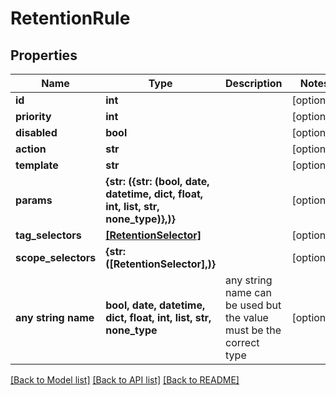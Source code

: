 # RetentionRule


## Properties
Name | Type | Description | Notes
------------ | ------------- | ------------- | -------------
**id** | **int** |  | [optional] 
**priority** | **int** |  | [optional] 
**disabled** | **bool** |  | [optional] 
**action** | **str** |  | [optional] 
**template** | **str** |  | [optional] 
**params** | **{str: ({str: (bool, date, datetime, dict, float, int, list, str, none_type)},)}** |  | [optional] 
**tag_selectors** | [**[RetentionSelector]**](RetentionSelector.md) |  | [optional] 
**scope_selectors** | **{str: ([RetentionSelector],)}** |  | [optional] 
**any string name** | **bool, date, datetime, dict, float, int, list, str, none_type** | any string name can be used but the value must be the correct type | [optional]

[[Back to Model list]](../README.md#documentation-for-models) [[Back to API list]](../README.md#documentation-for-api-endpoints) [[Back to README]](../README.md)


